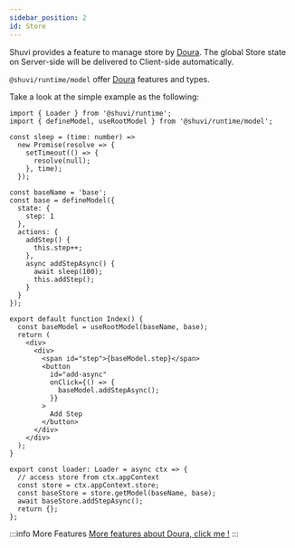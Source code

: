 ```yaml
---
sidebar_position: 2
id: Store
---
```


Shuvi provides a feature to manage  store by [Doura](https://dourajs.github.io/doura/). The global Store state on Server-side will be delivered to Client-side automatically.

`@shuvi/runtime/model` offer [Doura](https://dourajs.github.io/doura/) features and types.

Take a look at the simple example as the following:

```tsx
import { Loader } from '@shuvi/runtime';
import { defineModel, useRootModel } from '@shuvi/runtime/model';

const sleep = (time: number) =>
  new Promise(resolve => {
    setTimeout(() => {
      resolve(null);
    }, time);
  });

const baseName = 'base';
const base = defineModel({
  state: {
    step: 1
  },
  actions: {
    addStep() {
      this.step++;
    },
    async addStepAsync() {
      await sleep(100);
      this.addStep();
    }
  }
});

export default function Index() {
  const baseModel = useRootModel(baseName, base);
  return (
    <div>
      <div>
        <span id="step">{baseModel.step}</span>
        <button
          id="add-async"
          onClick={() => {
            baseModel.addStepAsync();
          }}
        >
          Add Step
        </button>
      </div>
    </div>
  );
}

export const loader: Loader = async ctx => {
  // access store from ctx.appContext
  const store = ctx.appContext.store;
  const baseStore = store.getModel(baseName, base);
  await baseStore.addStepAsync();
  return {};
};
```

:::info More Features
[More features about Doura, click me !](https://dourajs.github.io/doura/docs/react/component-state)
:::
